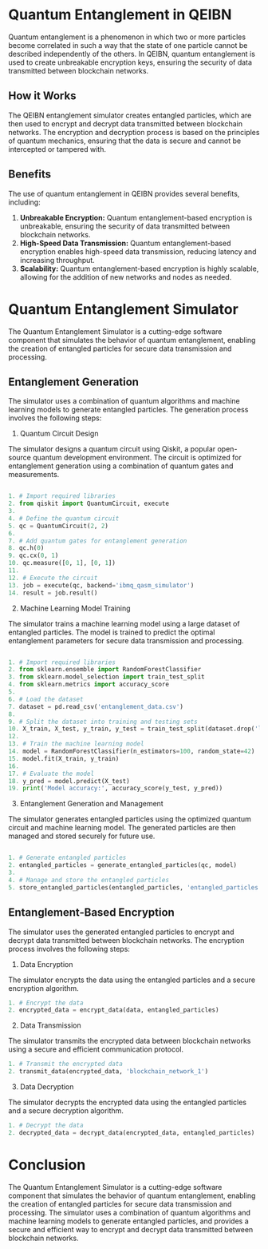 # Quantum Entanglement in QEIBN
Quantum entanglement is a phenomenon in which two or more particles become correlated in such a way that the state of one particle cannot be described independently of the others. In QEIBN, quantum entanglement is used to create unbreakable encryption keys, ensuring the security of data transmitted between blockchain networks.

## How it Works
The QEIBN entanglement simulator creates entangled particles, which are then used to encrypt and decrypt data transmitted between blockchain networks. The encryption and decryption process is based on the principles of quantum mechanics, ensuring that the data is secure and cannot be intercepted or tampered with.

## Benefits
The use of quantum entanglement in QEIBN provides several benefits, including:

1. **Unbreakable Encryption:** Quantum entanglement-based encryption is unbreakable, ensuring the security of data transmitted between blockchain networks.
2. **High-Speed Data Transmission:** Quantum entanglement-based encryption enables high-speed data transmission, reducing latency and increasing throughput.
3. **Scalability:** Quantum entanglement-based encryption is highly scalable, allowing for the addition of new networks and nodes as needed.

# Quantum Entanglement Simulator
The Quantum Entanglement Simulator is a cutting-edge software component that simulates the behavior of quantum entanglement, enabling the creation of entangled particles for secure data transmission and processing.

## Entanglement Generation
The simulator uses a combination of quantum algorithms and machine learning models to generate entangled particles. The generation process involves the following steps:

1. Quantum Circuit Design

The simulator designs a quantum circuit using Qiskit, a popular open-source quantum development environment. The circuit is optimized for entanglement generation using a combination of quantum gates and measurements.

```python

1. # Import required libraries
2. from qiskit import QuantumCircuit, execute
3. 
4. # Define the quantum circuit
5. qc = QuantumCircuit(2, 2)
6. 
7. # Add quantum gates for entanglement generation
8. qc.h(0)
9. qc.cx(0, 1)
10. qc.measure([0, 1], [0, 1])
11. 
12. # Execute the circuit
13. job = execute(qc, backend='ibmq_qasm_simulator')
14. result = job.result()
```

2. Machine Learning Model Training

The simulator trains a machine learning model using a large dataset of entangled particles. The model is trained to predict the optimal entanglement parameters for secure data transmission and processing.

```python

1. # Import required libraries
2. from sklearn.ensemble import RandomForestClassifier
3. from sklearn.model_selection import train_test_split
4. from sklearn.metrics import accuracy_score
5. 
6. # Load the dataset
7. dataset = pd.read_csv('entanglement_data.csv')
8. 
9. # Split the dataset into training and testing sets
10. X_train, X_test, y_train, y_test = train_test_split(dataset.drop('label', axis=1), dataset['label'], test_size=0.2, 11. random_state=42)
12. 
13. # Train the machine learning model
14. model = RandomForestClassifier(n_estimators=100, random_state=42)
15. model.fit(X_train, y_train)
16. 
17. # Evaluate the model
18. y_pred = model.predict(X_test)
19. print('Model accuracy:', accuracy_score(y_test, y_pred))
```
3. Entanglement Generation and Management

The simulator generates entangled particles using the optimized quantum circuit and machine learning model. The generated particles are then managed and stored securely for future use.

```python

1. # Generate entangled particles
2. entangled_particles = generate_entangled_particles(qc, model)
3. 
4. # Manage and store the entangled particles
5. store_entangled_particles(entangled_particles, 'entangled_particles.db')
```

## Entanglement-Based Encryption

The simulator uses the generated entangled particles to encrypt and decrypt data transmitted between blockchain networks. The encryption process involves the following steps:

1. Data Encryption

The simulator encrypts the data using the entangled particles and a secure encryption algorithm.

```python
1. # Encrypt the data
2. encrypted_data = encrypt_data(data, entangled_particles)
```

2. Data Transmission

The simulator transmits the encrypted data between blockchain networks using a secure and efficient communication protocol.

```python
1. # Transmit the encrypted data
2. transmit_data(encrypted_data, 'blockchain_network_1')
```

3. Data Decryption

The simulator decrypts the encrypted data using the entangled particles and a secure decryption algorithm.

```python
1. # Decrypt the data
2. decrypted_data = decrypt_data(encrypted_data, entangled_particles)
```

# Conclusion

The Quantum Entanglement Simulator is a cutting-edge software component that simulates the behavior of quantum entanglement, enabling the creation of entangled particles for secure data transmission and processing. The simulator uses a combination of quantum algorithms and machine learning models to generate entangled particles, and provides a secure and efficient way to encrypt and decrypt data transmitted between blockchain networks.
